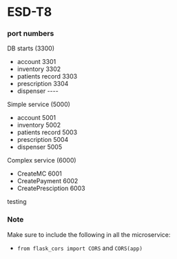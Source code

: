 # ESD-T8

### port numbers
DB starts (3300)
- account 3301
- inventory 3302
- patients record 3303
- prescription 3304
- dispenser ----

Simple service (5000)
- account 5001
- inventory 5002
- patients record 5003
- prescription 5004
- dispenser 5005

Complex service (6000)
- CreateMC 6001
- CreatePayment 6002
- CreatePresciption 6003

testing

### Note

Make sure to include the following in all the microservice:
- ```from flask_cors import CORS``` and ```CORS(app)``` 

